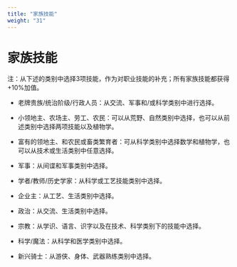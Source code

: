 ```yaml
---
title: "家族技能"
weight: "31"
---
```

# 家族技能

注：从下述的类别中选择3项技能，作为对职业技能的补充；所有家族技能都获得+10%加值。

- 老牌贵族/统治阶级/行政人员：从交流、军事和/或科学类别中进行选择。

- 小领地主、农场主、劳工、农民：可以从荒野、自然类别中选择，也可以从前述类别中选择两项技能以及植物学。

- 富有的领地主、和农民或畜类繁育者：可从科学类别中选择数学和植物学，也可以从技术或生活类别中任意选择。

- 军事：从间谍和军事类别中选择。

- 学者/教师/历史学家：从科学或工艺技能类别中选择。

- 企业主：从工艺、生活类别中选择。

- 政治：从交流、生活类别中选择。

- 宗教：从学识、语言、识字以及在技术、科学类别下的技能中选择。

- 科学/魔法：从科学和医学类别中选择。

- 新兴骑士：从游侠、身体、武器熟练类别中选择。
